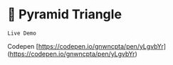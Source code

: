 # 🌿 Pyramid Triangle

```Live Demo```

Codepen [https://codepen.io/gnwncpta/pen/yLgvbYr] (https://codepen.io/gnwncpta/pen/yLgvbYr)

